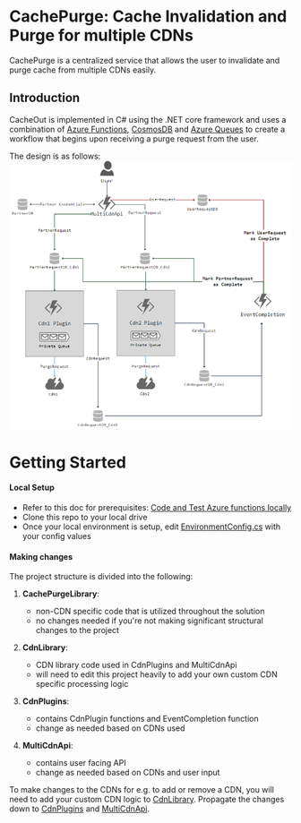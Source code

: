 
# CachePurge: Cache Invalidation and Purge for multiple CDNs
CachePurge is a centralized service that allows the user to invalidate and purge cache from multiple CDNs easily.

## Introduction
CacheOut is implemented in C# using the .NET core framework and uses a combination of [Azure Functions](https://docs.microsoft.com/en-us/azure/azure-functions/), [CosmosDB](https://docs.microsoft.com/en-us/azure/cosmos-db/) and [Azure Queues](https://docs.microsoft.com/en-us/azure/storage/queues/storage-queues-introduction) to create a workflow that begins upon receiving a purge request from the user. 

The design is as follows:
![Cache Purge Initial Design](InitialDesign.png)

# Getting Started
#### Local Setup
  - Refer to this doc for prerequisites: [Code and Test Azure functions locally](https://docs.microsoft.com/en-us/azure/azure-functions/functions-develop-local)
  - Clone this repo to your local drive
  - Once your local environment is setup, edit [EnvironmentConfig.cs](CdnLibrary/src/Utils/EnvironmentConfig.cs) with your config values

#### Making changes
The project structure is divided into the following:

  1) **CachePurgeLibrary**: 
     - non-CDN specific code that is utilized throughout the solution
     - no changes needed if you're not making significant structural changes to the project 
     
  2) **CdnLibrary**: 
     - CDN library code used in CdnPlugins and MultiCdnApi
     - will need to edit this project heavily to add your own custom CDN specific processing logic
     
  3) **CdnPlugins**:
     - contains CdnPlugin functions and EventCompletion function
     - change as needed based on CDNs used
     
  4) **MultiCdnApi**:
     - contains user facing API
     - change as needed based on CDNs and user input

To make changes to the CDNs for e.g. to add or remove a CDN, you will need to add your custom CDN logic to [CdnLibrary](CdnLibrary/src/CdnLibrary.csproj). Propagate the changes down to [CdnPlugins](CdnPlugins/src/CdnPlugins.csproj) and [MultiCdnApi](MultiCdnApi/src/MultiCdnApi.csproj).
